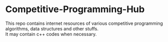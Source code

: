 # Competitive-Programming-Hub

This repo contains internet resources of various competitive programming algorithms, data structures and other stuffs.<br>
It may contain c++ codes when necessary.

